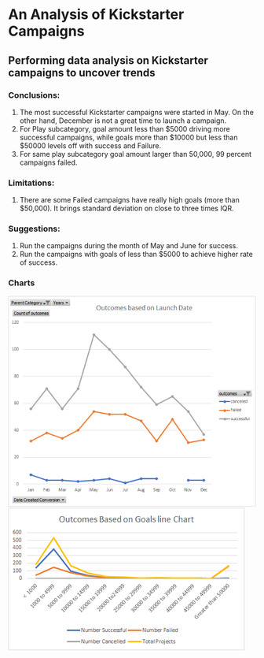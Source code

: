 # An Analysis of Kickstarter Campaigns
## Performing data analysis on Kickstarter campaigns to uncover trends

### Conclusions:
1. The most successful Kickstarter campaigns were started in May. On the other hand, December is not a great time to launch a campaign.
2. For Play subcategory, goal amount less than $5000 driving more successful campaigns, while goals more than $10000 but less than $50000 levels off with success and Failure.
3. For same play subcategory goal amount larger than 50,000, 99 percent campaigns failed.
### Limitations:
1. There are some Failed campaigns have really high goals (more than $50,000). It brings standard deviation on close to three times IQR.
### Suggestions:
1. Run the campaigns during the month of May and June for success.
2. Run the campaigns with goals of less than $5000 to achieve higher rate of success.
### Charts
![outcomesbasedonLaunchDate.png](outcomesbasedonLaunchDate.png)
![outcomebasedongoalslinechart.png](outcomebasedongoalslinechart.png)

